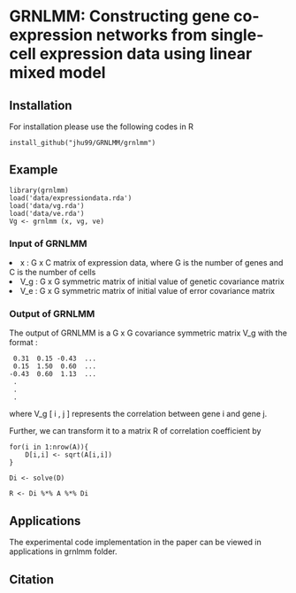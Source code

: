 # GRNLMM: Constructing gene co-expression networks from single-cell expression data using linear mixed model


## Installation
For installation please use the following codes in R

```
install_github("jhu99/GRNLMM/grnlmm")
```
## Example
```
library(grnlmm)
load('data/expressiondata.rda')
load('data/vg.rda')
load('data/ve.rda')
Vg <- grnlmm (x, vg, ve)
```

### Input of GRNLMM
 <li type="disc">x&nbsp;:&nbsp;G x C matrix of expression data, where G is the number of genes and C is the number of cells</li>
 <li type="disc">V_g&nbsp;:&nbsp;G x G symmetric matrix of initial value of genetic covariance matrix</li>
 <li type="disc">V_e&nbsp;:&nbsp;G x G symmetric matrix of initial value of error covariance matrix</li>

### Output of GRNLMM 
The output of GRNLMM is a G x G covariance symmetric matrix V_g with the format :
```
 0.31  0.15 -0.43  ...
 0.15  1.50  0.60  ...
-0.43  0.60  1.13  ...
 .
 .
 .
```
where V_g [&nbsp;i&nbsp;,&nbsp;j&nbsp;] represents the correlation between gene i and gene j.

Further, we can transform it to a matrix R of correlation coefficient by
```
for(i in 1:nrow(A)){
    D[i,i] <- sqrt(A[i,i])  
}

Di <- solve(D)

R <- Di %*% A %*% Di
```

## Applications
The experimental code implementation in the paper can be viewed in applications in grnlmm folder.

## Citation
